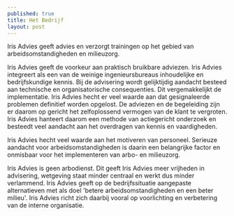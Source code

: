 ```yaml
---
published: true
title: Het Bedrijf
layout: post
---
```

Iris Advies geeft advies en verzorgt trainingen op het gebied van arbeidsomstandigheden en milieuzorg.

Iris Advies geeft de voorkeur aan praktisch bruikbare adviezen. Iris Advies integreert als een van de weinige ingenieursbureaus inhoudelijke en bedrijfskundige kennis. Bij de advisering wordt gelijktijdig aandacht besteed aan technische en organisatorische consequenties. Dit vergemakkelijkt de implementatie. Iris Advies hecht er veel waarde aan dat gesignaleerde problemen definitief worden opgelost. De adviezen en de begeleiding zijn er daarom op gericht het zelfoplossend vermogen van de klant te vergroten. Iris Advies hanteert daarom een methode van actiegericht onderzoek en besteedt veel aandacht aan het overdragen van kennis en vaardigheden.

Iris Advies hecht veel waarde aan het motiveren van personeel. Serieuze aandacht voor arbeidsomstandigheden is daarin een belangrijke factor en onmisbaar voor het implementeren van arbo- en milieuzorg.

Iris Advies is geen arbodienst. Dit geeft Iris Advies meer vrijheden in advisering, wetgeving staat minder centraal en werkt dus minder verlammend. Iris Advies geeft op de bedrijfssituatie aangepaste alternatieven met als doel 'betere arbeidsomstandigheden en een beter milieu'. Iris Advies richt zich daarbij vooral op voorlichting en verbetering van de interne organisatie.